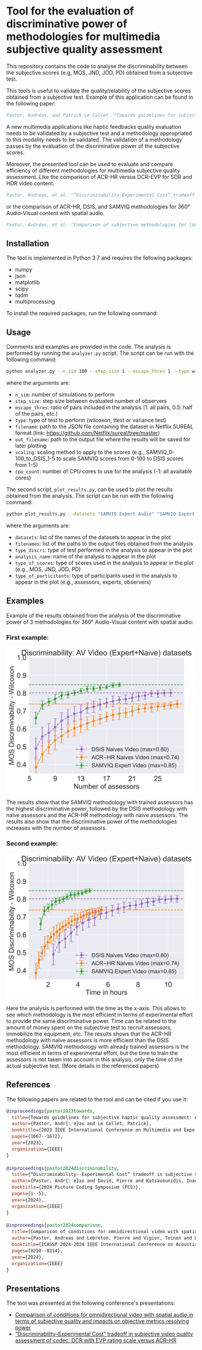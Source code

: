 # Tool for the evaluation of discriminative power of methodologies for multimedia subjective quality assessment


This repository contains the code to analyse the discriminability between the subjective scores (e.g, MOS, JND, JOD, PD) obtained from a subjective test.

This tools is useful to validate the quality/relability of the subjective scores obtained from a subjective test. Example of this application can be found in the following paper:

```bibtex
Pastor, Andréas, and Patrick Le Callet. "Towards guidelines for subjective haptic quality assessment: A case study on quality assessment of compressed haptic signals." 2023 IEEE International Conference on Multimedia and Expo (ICME). IEEE, 2023.
```

A new multimedia applications like haptic feedbacks quality evaluation needs to be validated by a subjective test and a methodology appropriated to this modality needs to be validated. The validation of a methodology passes by the evaluation of the discriminative power of the subjective scores.

Moreover, the presented tool can be used to evaluate and compare efficiency of different methodologies for multimedia subjective quality assessment. Like the comparison of ACR-HR versus DCR-EVP for SDR and HDR video content.
```bibtex
Pastor, Andréas, et al. "“Discriminability–Experimental Cost” tradeoff in subjective video quality assessment of codec: DCR with EVP rating scale versus ACR–HR." 2024 Picture Coding Symposium (PCS). IEEE, 2024.
```
or the comparison of ACR-HR, DSIS, and SAMVIQ methodologies for 360° Audio-Visual content with spatial audio.

```bibtex
Pastor, Andréas, et al. "Comparison of subjective methodologies for local perception of distortion in videos and impact on objective metrics resolving power." (2024).
```
## Installation

The tool is implemented in Python 3.7 and requires the following packages:

- numpy
- json
- matplotlib
- scipy
- tqdm
- multiprocessing

To install the required packages, run the following command:

## Usage

Comments and examples are provided in the code. The analysis is performed by running the `analyzer.py` script. The script can be run with the following command:

```bash
python analyzer.py --n_sim 100 --step_size 1 --escape_thres 1 --type wilcoxon --filename ./datasets_json/360_AV_trained/AV_audio.json --out_filename ./discriminability_npy/discriminability_AV_audio-wilcoxon.npy --scaling SAMVIQ_0-100_to_DSIS_1-5 --cpu_count -1
```
where the arguments are:

- `n_sim`: number of simulations to perform
- `step_size`: step size between evaluated number of observers
- `escape_thres`: ratio of pairs included in the analysis (1: all pairs, 0.5: half of the pairs, etc.)
- `type`: type of test to perform (wilcoxon, ttest or variance test)
- `filename`: path to the JSON file containing the dataset in Netflix SUREAL format (link: https://github.com/Netflix/sureal/tree/master)
- `out_filename`: path to the output file where the results will be saved for later plotting
- `scaling`: scaling method to apply to the scores (e.g., SAMVIQ_0-100_to_DSIS_1-5 to scale SAMVIQ scores from 0-100 to DSIS scores from 1-5)
- `cpu_count`: number of CPU cores to use for the analysis (-1: all available cores)

The second script, `plot_results.py`, can be used to plot the results obtained from the analysis. The script can be run with the following command:

```bash
python plot_results.py --datasets "SAMVIQ Expert Audio" "SAMVIQ Expert Video" "SAMVIQ Expert AV" --filenames ./discriminability_npy/discriminability_AV_audio-wilcoxon.npy ./discriminability_npy/discriminability_AV_video-wilcoxon.npy ./discriminability_npy/discriminability_AV_AV-wilcoxon.npy --type_discri Wilcoxon --analysis_name "AV datasets" --type_of_scores MOS --type_of_particitants assessors
```
where the arguments are:
- `datasets`: list of the names of the datasets to appear in the plot
- `filenames`: list of the paths to the output files obtained from the analysis
- `type_discri`: type of test performed in the analysis to appear in the plot
- `analysis_name`: name of the analysis to appear in the plot
- `type_of_scores`: type of scores used in the analysis to appear in the plot (e.g., MOS, JND, JOD, PD)
- `type_of_particitants`: type of participants used in the analysis to appear in the plot (e.g., assessors, experts, observers)


## Examples
Example of the results obtained from the analysis of the discriminative power of 3 methodologies for 360° Audio-Visual content with spatial audio:

### First example:


<img src="./discriminability_plots/discriminability_AV_Video__Expert+Naive__datasets-Wilcoxon.png" width="500">

The results show that the SAMVIQ methodology with trained assessors has the highest discriminative power, followed by the DSIS methodology with naive assessors and the ACR-HR methodology with naive assessors. The results also show that the discriminative power of the methodologies increases with the number of assessors.


### Second example:

<img src="./discriminability_plots/discriminability_AV_Video__Expert+Naive__datasets-time-Wilcoxon.png" width="500">


Here the analysis is performed with the time as the x-axis. This allows to see which methodology is the most efficient in terms of experimental effort to provide the same discriminative power. Time can be related to the amount of money spent on the subjective test to recruit assessors, immobilize the equipment, etc. The results shows that the ACR-HR methodology with naive assessors is more efficient than the DSIS methodology. 
SAMVIQ methodology with already trained assessors is the most efficient in terms of experimental effort, but the time to train the assessors is not taken into account in this analysis, only the time of the actual subjective test. (More details in the referenced papers)


## References

The following papers are related to the tool and can be cited if you use it:

```bibtex
@inproceedings{pastor2023towards,
  title={Towards guidelines for subjective haptic quality assessment: A case study on quality assessment of compressed haptic signals},
  author={Pastor, Andr{\'e}as and Le Callet, Patrick},
  booktitle={2023 IEEE International Conference on Multimedia and Expo (ICME)},
  pages={1667--1672},
  year={2023},
  organization={IEEE}
}

@inproceedings{pastor2024discriminability,
  title={“Discriminability--Experimental Cost” tradeoff in subjective video quality assessment of codec: DCR with EVP rating scale versus ACR--HR},
  author={Pastor, Andr{\'e}as and David, Pierre and Katsavounidis, Ioannis and Krasula, Luk{\'a}{\v{s}} and Norkin, Andrey and Tmar, Hassene and Le Callet, Patrick},
  booktitle={2024 Picture Coding Symposium (PCS)},
  pages={1--5},
  year={2024},
  organization={IEEE}
}

@inproceedings{pastor2024comparison,
  title={Comparison of conditions for omnidirectional video with spatial audio in terms of subjective quality and impacts on objective metrics resolving power},
  author={Pastor, Andreas and Lebreton, Pierre and Vigier, Toinon and Le Callet, Patrick},
  booktitle={ICASSP 2024-2024 IEEE International Conference on Acoustics, Speech and Signal Processing (ICASSP)},
  pages={8210--8214},
  year={2024},
  organization={IEEE}
}
``` 

## Presentations

The tool was presented at the following conference's presentations:

- [Comparison of conditions for omnidirectional video with spatial audio in terms of subjective quality and impacts on objective metrics resolving power
](https://docs.google.com/presentation/d/1I3Om-Vt8I6DgDkEKZNmxCnqbU1KdQzDKHODzFqSlee0/edit?usp=sharing)
- [“Discriminability–Experimental Cost” tradeoff in subjective video quality assessment of codec: DCR with EVP rating scale versus ACR–HR](https://docs.google.com/presentation/d/1MJMc-8H1FQTXO6racokP1H89aCNbg5p94FAIFnKfq_Y/edit?usp=sharing)